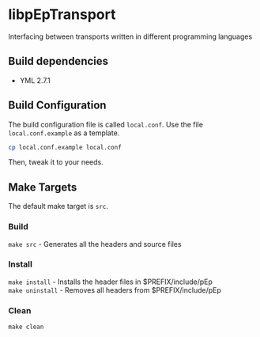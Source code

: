 # libpEpTransport

Interfacing between transports written in different programming languages

## Build dependencies
* YML 2.7.1

## Build Configuration

The build configuration file is called `local.conf`.
Use the file `local.conf.example` as a template.

```bash
cp local.conf.example local.conf
```

Then, tweak it to your needs.

## Make Targets

The default make target is `src`.

### Build
`make src` - Generates all the headers and source files

### Install
`make install` - Installs the header files in $PREFIX/include/pEp   
`make uninstall` - Removes all headers from $PREFIX/include/pEp 

### Clean
`make clean`


